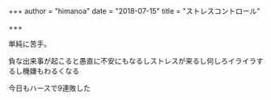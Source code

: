 +++
author = "himanoa"
date = "2018-07-15"
title = "ストレスコントロール"

+++

単純に苦手。

負な出来事が起こると愚直に不安にもなるしストレスが来るし何しろイライラするし機嫌もわるくなる

今日もハースで9連敗した
